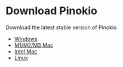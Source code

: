 # Download Pinokio

Download the latest stable version of Pinokio

- [Windows](windows)
- [M1/M2/M3 Mac](applemac)
- [Intel Mac](intelmac)
- [Linux](linux)
